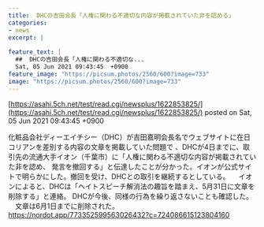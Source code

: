 ```yaml
---
title:  DHCの吉田会長「人権に関わる不適切な内容が掲載されていた非を認める」  
categories:
- news
excerpt: |
  
feature_text: |
  ##  DHCの吉田会長「人権に関わる不適切な...
  Sat, 05 Jun 2021 09:43:45  +0900
feature_image: "https://picsum.photos/2560/600?image=733"
image: "https://picsum.photos/2560/600?image=733"
---
```


[https://asahi.5ch.net/test/read.cgi/newsplus/1622853825/](https://asahi.5ch.net/test/read.cgi/newsplus/1622853825/)
posted on Sat, 05 Jun 2021 09:43:45  +0900

<!--more-->

化粧品会社ディーエイチシー（DHC）が吉田嘉明会長名でウェブサイトに在日コリアンを差別する内容の文章を掲載していた問題で 、DHCが4日までに、取引先の流通大手イオン（千葉市）に「人権に関わる不適切な内容が掲載されていた非を認め、 発言を撤回する」と伝達したことが分かった。イオンが公式サイトで明らかにした。撤回を受け、DHCとの取引を継続するとしている。 　イオンによると、DHCは「ヘイトスピーチ解消法の趣旨を踏まえ、5月31日に文章を削除する」と連絡。 DHCが今後、同様の行為を繰り返さないことも確認した。 　文章は6月1日までに削除された。 https://nordot.app/773352599563026432?c=724086615123804160
